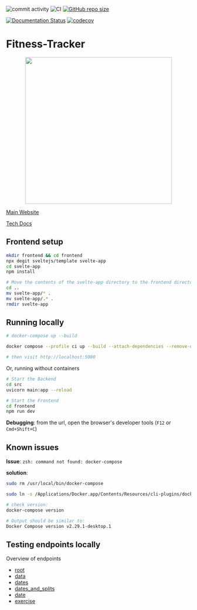 ![commit activity](https://img.shields.io/github/commit-activity/m/TheNewThinkTank/fitness-tracker)
![CI](https://github.com/TheNewThinkTank/fitness-tracker/actions/workflows/wf.yml/badge.svg)
[![GitHub repo size](https://img.shields.io/github/repo-size/TheNewThinkTank/fitness-tracker?style=flat&logo=github&logoColor=whitesmoke&label=Repo%20Size)](https://github.com/TheNewThinkTank/fitness-tracker/archive/refs/heads/main.zip)

[![Documentation Status](https://readthedocs.org/projects/fitness-tracker/badge/?version=latest)](https://fitness-tracker.readthedocs.io/en/latest/?badge=latest)
[![codecov](https://codecov.io/gh/TheNewThinkTank/Fitness-Tracker/branch/main/graph/badge.svg?token=CKAX4A3JQF)](https://codecov.io/gh/TheNewThinkTank/Fitness-Tracker)

# Fitness-Tracker

<p align="center">
  <img src="docs/project_docs/img/thumbnails/logo.png" width="400"/>
</p>

[Main Website](https://thenewthinktank.github.io/fitness-tracker/)

[Tech Docs](https://fitness-tracker.readthedocs.io/en/latest/index.html)

## Frontend setup

```BASH
mkdir frontend && cd frontend
npx degit sveltejs/template svelte-app
cd svelte-app
npm install

# Move the contents of the svelte-app directory to the frontend directory and remove the svelte-app directory
cd ..
mv svelte-app/* .
mv svelte-app/.* .
rmdir svelte-app
```

## Running locally

```BASH
# docker-compose up --build

docker compose --profile ci up --build --attach-dependencies --remove-orphans

# then visit http://localhost:5000
```

Or, running without containers

```BASH
# Start the Backend
cd src
uvicorn main:app --reload

# Start the Frontend
cd frontend
npm run dev
```

**Debugging**:
from the url, open the browser's developer tools (`F12` or `Cmd+Shift+C`)

## Known issues

**Issue**: `zsh: command not found: docker-compose`

**solution**:

```BASH
sudo rm /usr/local/bin/docker-compose

sudo ln -s /Applications/Docker.app/Contents/Resources/cli-plugins/docker-compose /usr/local/bin/docker-compose

# check version:
docker-compose version

# Output should be similar to:
Docker Compose version v2.29.1-desktop.1
```

## Testing endpoints locally

Overview of endpoints

- [root](http://127.0.0.1:8000/)
- [data](http://127.0.0.1:8000/data)
- [dates](http://127.0.0.1:8000/dates)
- [dates_and_splits](http://127.0.0.1:8000/dates_and_splits)
- [date](http://127.0.0.1:8000/dates/{date})
- [exercise](http://127.0.0.1:8000/{date}/exercises/{exercise})
